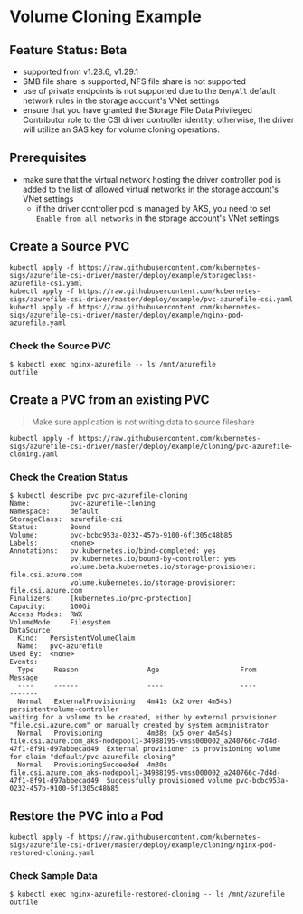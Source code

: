 # Volume Cloning Example
## Feature Status: Beta

- supported from v1.28.6, v1.29.1
- SMB file share is supported, NFS file share is not supported
- use of private endpoints is not supported due to the `DenyAll` default network rules in the storage account's VNet settings
- ensure that you have granted the Storage File Data Privileged Contributor role to the CSI driver controller identity; otherwise, the driver will utilize an SAS key for volume cloning operations.

## Prerequisites
- make sure that the virtual network hosting the driver controller pod is added to the list of allowed virtual networks in the storage account's VNet settings
  - if the driver controller pod is managed by AKS, you need to set `Enable from all networks` in the storage account's VNet settings

## Create a Source PVC

```console
kubectl apply -f https://raw.githubusercontent.com/kubernetes-sigs/azurefile-csi-driver/master/deploy/example/storageclass-azurefile-csi.yaml
kubectl apply -f https://raw.githubusercontent.com/kubernetes-sigs/azurefile-csi-driver/master/deploy/example/pvc-azurefile-csi.yaml
kubectl apply -f https://raw.githubusercontent.com/kubernetes-sigs/azurefile-csi-driver/master/deploy/example/nginx-pod-azurefile.yaml
```

### Check the Source PVC

```console
$ kubectl exec nginx-azurefile -- ls /mnt/azurefile
outfile
```

## Create a PVC from an existing PVC
>  Make sure application is not writing data to source fileshare
```console
kubectl apply -f https://raw.githubusercontent.com/kubernetes-sigs/azurefile-csi-driver/master/deploy/example/cloning/pvc-azurefile-cloning.yaml
```
### Check the Creation Status

```console
$ kubectl describe pvc pvc-azurefile-cloning
Name:          pvc-azurefile-cloning
Namespace:     default
StorageClass:  azurefile-csi
Status:        Bound
Volume:        pvc-bcbc953a-0232-457b-9100-6f1305c48b85
Labels:        <none>
Annotations:   pv.kubernetes.io/bind-completed: yes
               pv.kubernetes.io/bound-by-controller: yes
               volume.beta.kubernetes.io/storage-provisioner: file.csi.azure.com
               volume.kubernetes.io/storage-provisioner: file.csi.azure.com
Finalizers:    [kubernetes.io/pvc-protection]
Capacity:      100Gi
Access Modes:  RWX
VolumeMode:    Filesystem
DataSource:
  Kind:   PersistentVolumeClaim
  Name:   pvc-azurefile
Used By:  <none>
Events:
  Type     Reason                 Age                    From                                                                                       Message
  ----     ------                 ----                   ----                                                                                       -------
  Normal   ExternalProvisioning   4m41s (x2 over 4m54s)  persistentvolume-controller                                                                waiting for a volume to be created, either by external provisioner "file.csi.azure.com" or manually created by system administrator
  Normal   Provisioning           4m38s (x5 over 4m54s)  file.csi.azure.com_aks-nodepool1-34988195-vmss000002_a240766c-7d4d-47f1-8f91-d97abbecad49  External provisioner is provisioning volume for claim "default/pvc-azurefile-cloning"
  Normal   ProvisioningSucceeded  4m30s                  file.csi.azure.com_aks-nodepool1-34988195-vmss000002_a240766c-7d4d-47f1-8f91-d97abbecad49  Successfully provisioned volume pvc-bcbc953a-0232-457b-9100-6f1305c48b85
```

## Restore the PVC into a Pod

```console
kubectl apply -f https://raw.githubusercontent.com/kubernetes-sigs/azurefile-csi-driver/master/deploy/example/cloning/nginx-pod-restored-cloning.yaml
```

### Check Sample Data

```console
$ kubectl exec nginx-azurefile-restored-cloning -- ls /mnt/azurefile
outfile
```

